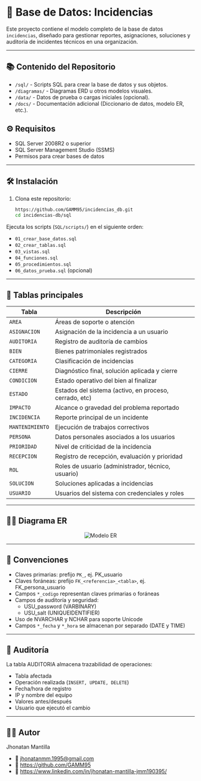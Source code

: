 # 🧾 Base de Datos: Incidencias

Este proyecto contiene el modelo completo de la base de datos `incidencias`, diseñado para gestionar reportes, asignaciones, soluciones y auditoría de incidentes técnicos en una organización.

---

## 📚 Contenido del Repositorio

- `/sql/` - Scripts SQL para crear la base de datos y sus objetos.
- `/diagramas/` - Diagramas ERD u otros modelos visuales.
- `/data/` - Datos de prueba o cargas iniciales (opcional).
- `/docs/` - Documentación adicional (Diccionario de datos, modelo ER, etc.).


## ⚙️ Requisitos

- SQL Server 2008R2 o superior
- SQL Server Management Studio (SSMS) 
- Permisos para crear bases de datos

---

## 🛠️ Instalación

1. Clona este repositorio:

   ```bash
   https://github.com/GAMM95/incidencias_db.git
   cd incidencias-db/sql

Ejecuta los scripts (`SQL/scripts/`) en el siguiente orden:

-  `01_crear_base_datos.sql`
-  `02_crear_tablas.sql`
-  `03_vistas.sql`
-  `04_funciones.sql`
-  `05_procedimientos.sql`
-  `06_datos_prueba.sql` (opcional)

---

## 📑 Tablas principales
| Tabla           | Descripción                                       |
| --------------- | ------------------------------------------------- |
| `AREA`          | Áreas de soporte o atención                       |
| `ASIGNACION`    | Asignación de la incidencia a un usuario          |
| `AUDITORIA`     | Registro de auditoría de cambios                  |
| `BIEN`          | Bienes patrimoniales registrados                  |
| `CATEGORIA`     | Clasificación de incidencias                      |
| `CIERRE`        | Diagnóstico final, solución aplicada y cierre     |
| `CONDICION`     | Estado operativo del bien al finalizar            |
| `ESTADO`        | Estados del sistema (activo, en proceso, cerrado, etc) |
| `IMPACTO`       | Alcance o gravedad del problema reportado         |
| `INCIDENCIA`    | Reporte principal de un incidente                 |
| `MANTENIMIENTO` | Ejecución de trabajos correctivos                 |
| `PERSONA`       | Datos personales asociados a los usuarios         |
| `PRIORIDAD`     | Nivel de criticidad de la incidencia              |
| `RECEPCION`     | Registro de recepción, evaluación y prioridad     |
| `ROL`           | Roles de usuario (administrador, técnico, usuario)|
| `SOLUCION`      | Soluciones aplicadas a incidencias                |
| `USUARIO`       | Usuarios del sistema con credenciales y roles     |

---

## 👨‍💻 Diagrama ER

<p align="center">
  <img src="docs/Model.png" alt="Modelo ER"/>
</p>

---

## 📌 Convenciones
- Claves primarias: prefijo `PK_`, ej. PK_usuario
- Claves foráneas: prefijo `FK_<referencia>_<tabla>`, ej. FK_persona_usuario
- Campos `*_codigo` representan claves primarias o foráneas
- Campos de auditoría y seguridad:
  - USU_password (VARBINARY)
  - USU_salt (UNIQUEIDENTIFIER)
- Uso de NVARCHAR y NCHAR para soporte Unicode
- Campos `*_fecha` y `*_hora` se almacenan por separado (DATE y TIME)

---

## 📂 Auditoría
La tabla AUDITORIA almacena trazabilidad de operaciones:
- Tabla afectada
- Operación realizada (`INSERT, UPDATE, DELETE`)
- Fecha/hora de registro
- IP y nombre del equipo
- Valores antes/después
- Usuario que ejecutó el cambio

---

## 👨‍💻 Autor
Jhonatan Mantilla
- 📧 jhonatanmm.1995@gmail.com
- 🔗 https://github.com/GAMM95
- 🔗 https://www.linkedin.com/in/jhonatan-mantilla-jmm190395/